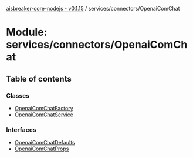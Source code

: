 [aisbreaker-core-nodejs - v0.1.15](../README.md) / services/connectors/OpenaiComChat

# Module: services/connectors/OpenaiComChat

## Table of contents

### Classes

- [OpenaiComChatFactory](../classes/services_connectors_OpenaiComChat.OpenaiComChatFactory.md)
- [OpenaiComChatService](../classes/services_connectors_OpenaiComChat.OpenaiComChatService.md)

### Interfaces

- [OpenaiComChatDefaults](../interfaces/services_connectors_OpenaiComChat.OpenaiComChatDefaults.md)
- [OpenaiComChatProps](../interfaces/services_connectors_OpenaiComChat.OpenaiComChatProps.md)
